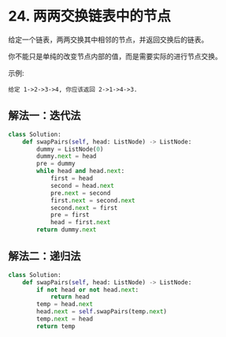 # 24. 两两交换链表中的节点
给定一个链表，两两交换其中相邻的节点，并返回交换后的链表。

你不能只是单纯的改变节点内部的值，而是需要实际的进行节点交换。

示例:
```
给定 1->2->3->4, 你应该返回 2->1->4->3.
```

## 解法一：迭代法

```python
class Solution:
    def swapPairs(self, head: ListNode) -> ListNode:
        dummy = ListNode(0)
        dummy.next = head
        pre = dummy
        while head and head.next:
            first = head
            second = head.next
            pre.next = second
            first.next = second.next
            second.next = first
            pre = first
            head = first.next
        return dummy.next
```

## 解法二：递归法

```python
class Solution:
    def swapPairs(self, head: ListNode) -> ListNode:
        if not head or not head.next: 
            return head
        temp = head.next
        head.next = self.swapPairs(temp.next)
        temp.next = head
        return temp
```